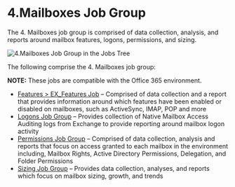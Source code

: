 # 4.Mailboxes Job Group

The 4. Mailboxes job group is comprised of data collection, analysis, and reports around mailbox features, logons, permissions, and sizing.

![4.Mailboxes Job Group in the Jobs Tree](/img/product_docs/accessanalyzer/accessanalyzer/enterpriseauditor/admin/hostmanagement/jobstree.png)

The following comprise the 4. Mailboxes job group:

__NOTE:__ These jobs are compatible with the Office 365 environment.

- [Features > EX\_Features Job](/docs/accessanalyzer/accessanalyzer/enterpriseauditor/solutions/exchange/mailboxes/ex_features.md) – Comprised of data collection and a report that provides information around which features have been enabled or disabled on mailboxes, such as ActiveSync, IMAP, POP and more
- [Logons Job Group](/docs/accessanalyzer/accessanalyzer/enterpriseauditor/solutions/exchange/mailboxes/logons/overview.md) – Provides collection of Native Mailbox Access Auditing logs from Exchange to provide reporting around mailbox logon activity
- [Permissions Job Group](/docs/accessanalyzer/accessanalyzer/enterpriseauditor/solutions/exchange/mailboxes/permissions/overview.md) – Comprised of data collection, analysis and reports that focus on access granted to each mailbox in the environment including, Mailbox Rights, Active Directory Permissions, Delegation, and Folder Permissions
- [Sizing Job Group](/docs/accessanalyzer/accessanalyzer/enterpriseauditor/solutions/exchange/mailboxes/sizing/overview.md) – Provides data collection, analyses, and reports which focus on mailbox sizing, growth, and trends
